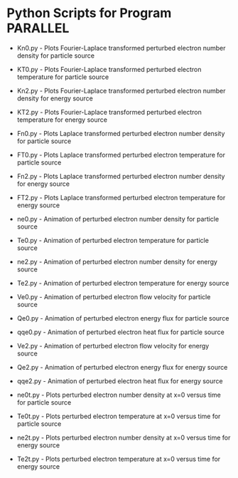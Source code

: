# Python Scripts for Program PARALLEL

  - Kn0.py 	 -   Plots Fourier-Laplace transformed perturbed electron number density for particle source
  - KT0.py 	 -   Plots Fourier-Laplace transformed perturbed electron temperature for particle source
  - Kn2.py 	 -   Plots Fourier-Laplace transformed perturbed electron number density for energy source
  - KT2.py 	 -   Plots Fourier-Laplace transformed perturbed electron temperature for energy source

  - Fn0.py 	 -   Plots Laplace transformed perturbed electron number density for particle source
  - FT0.py 	 -   Plots Laplace transformed perturbed electron temperature for particle source
  - Fn2.py 	 -   Plots Laplace transformed perturbed electron number density for energy source
  - FT2.py 	 -   Plots Laplace transformed perturbed electron temperature for energy source

  - ne0.py       -   Animation of perturbed electron number density for particle source
  - Te0.py       -   Animation of perturbed electron temperature for particle source
  - ne2.py       -   Animation of perturbed electron number density for energy source
  - Te2.py       -   Animation of perturbed electron temperature for energy source

  - Ve0.py       -   Animation of perturbed electron flow velocity for particle source
  - Qe0.py       -   Animation of perturbed electron energy flux for particle source
  - qqe0.py      -   Animation of perturbed electron heat flux for particle source
  - Ve2.py       -   Animation of perturbed electron flow velocity for energy source
  - Qe2.py       -   Animation of perturbed electron energy flux for energy source
  - qqe2.py      -   Animation of perturbed electron heat flux for energy source

  - ne0t.py      -   Plots perturbed electron number density at x=0 versus time for particle source
  - Te0t.py      -   Plots perturbed electron temperature  at x=0 versus time for particle source
  - ne2t.py      -   Plots perturbed electron number density at x=0 versus time for energy source
  - Te2t.py      -   Plots perturbed electron temperature  at x=0 versus time for energy source